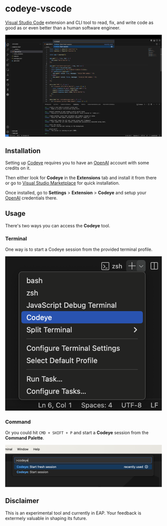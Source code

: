 # codeye-vscode

[Visual Studio Code](https://code.visualstudio.com/) extension and CLI tool to read, fix, and write code as good as or even better than a human software engineer.

![Screenshot](https://raw.githubusercontent.com/codeye-ai/codeye-assets/main/images/usage.png)

## Installation

Setting up [Codeye](https://codeye.ai/) requires you to have an [OpenAI](https://platform.openai.com/) account with some credits on it.

Then either look for **Codeye** in the **Extensions** tab and install it from there or go to [Visual Studio Marketplace](https://marketplace.visualstudio.com/items?itemName=codeye.codeye) for quick installation.

Once installed, go to **Settings** > **Extension** > **Codeye** and setup your [OpenAI](https://openai.com/) credentials there.

## Usage

There's two ways you can access the **Codeye** tool.

### Terminal

One way is to start a Codeye session from the provided terminal profile.

![Terminal Profile](https://raw.githubusercontent.com/codeye-ai/codeye-assets/main/images/terminal-profile.png)

### Command

Or you could hit `CMD + SHIFT + P` and start a **Codeye** session from the **Command Palette**.

![Command](https://raw.githubusercontent.com/codeye-ai/codeye-assets/main/images/command-palette.png)

## Disclaimer

This is an experimental tool and currently in EAP. Your feedback is extermely valuable in shaping its future.
